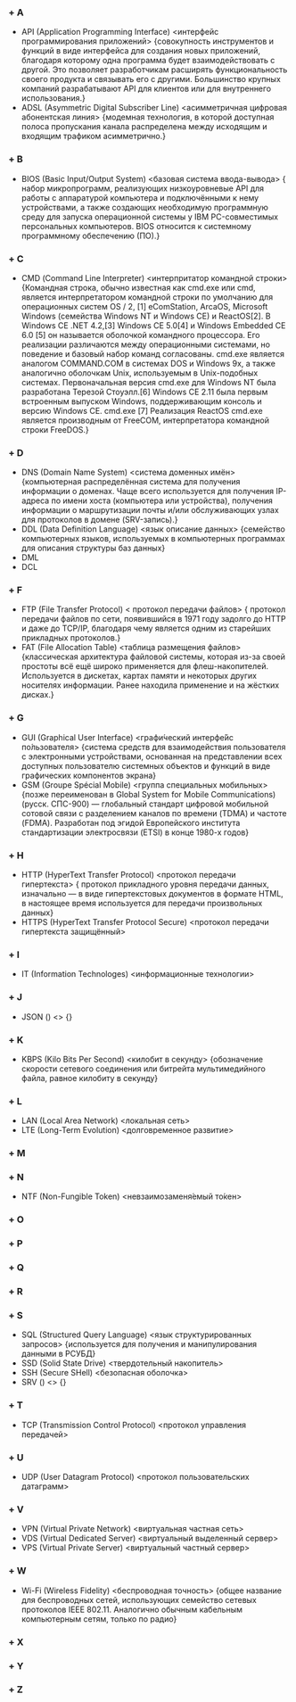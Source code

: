 ### + A ###
- API  (Application Programming Interface)  <интерфейс программирования приложений> {совокупность инструментов и функций в виде интерфейса для создания новых приложений, благодаря которому одна программа будет взаимодействовать с другой. Это позволяет разработчикам расширять функциональность своего продукта и связывать его с другими. Большинство крупных компаний разрабатывают API для клиентов или для внутреннего использования.}
- ADSL (Asymmetric Digital Subscriber Line) <асимметричная цифровая абонентская линия> {модемная технология, в которой доступная полоса пропускания канала распределена между исходящим и входящим трафиком асимметрично.}
### + B ###
- BIOS  (Basic Input/Output System)  <базовая система ввода-вывода> { набор микропрограмм, реализующих низкоуровневые API для работы с аппаратурой компьютера и подключёнными к нему устройствами, а также создающих необходимую программную среду для запуска операционной системы у IBM PC-совместимых персональных компьютеров. BIOS относится к системному программному обеспечению (ПО).}
### + C ###
- CMD (Сommand Line Interpreter) <интерпритатор командной строки> {Командная строка, обычно известная как cmd.exe или cmd, является интерпретатором командной строки по умолчанию для операционных систем OS / 2, [1] eComStation, ArcaOS, Microsoft Windows (семейства Windows NT и Windows CE) и ReactOS[2]. В Windows CE .NET 4.2,[3] Windows CE 5.0[4] и Windows Embedded CE 6.0 [5] он называется оболочкой командного процессора. Его реализации различаются между операционными системами, но поведение и базовый набор команд согласованы. cmd.exe является аналогом COMMAND.COM в системах DOS и Windows 9x, а также аналогично оболочкам Unix, используемым в Unix-подобных системах. Первоначальная версия cmd.exe для Windows NT была разработана Терезой Стоуэлл.[6] Windows CE 2.11 была первым встроенным выпуском Windows, поддерживающим консоль и версию Windows CE. cmd.exe [7] Реализация ReactOS cmd.exe является производным от FreeCOM, интерпретатора командной строки FreeDOS.}

### + D ###
- DNS (Domain Name System) <система доменных имён> {компьютерная распределённая система для получения информации о доменах. Чаще всего используется для получения IP-адреса по имени хоста (компьютера или устройства), получения информации о маршрутизации почты и/или обслуживающих узлах для протоколов в домене (SRV-запись).}
- DDL (Data Definition Language) <язык описание данных> {семейство компьютерных языков, используемых в компьютерных программах для описания структуры баз данных}
- DML
- DCL
### + F ###
- FTP (File Transfer Protocol) < протокол передачи файлов> { протокол передачи файлов по сети, появившийся в 1971 году задолго до HTTP и даже до TCP/IP, благодаря чему является одним из старейших прикладных протоколов.}
- FAT (File Allocation Table) <таблица размещения файлов> {классическая архитектура файловой системы, которая из-за своей простоты всё ещё широко применяется для флеш-накопителей. Используется в дискетах, картах памяти и некоторых других носителях информации. Ранее находила применение и на жёстких дисках.}
### + G ### 
- GUI  (Graphical User Interface)  <графи́ческий интерфе́йс по́льзователя> {система средств для взаимодействия пользователя с электронными устройствами, основанная на представлении всех доступных пользователю системных объектов и функций в виде графических компонентов экрана}
- GSM (Groupe Spécial Mobile) <группа специальных мобильных> {позже переименован в Global System for Mobile Communications) (русск. СПС-900) — глобальный стандарт цифровой мобильной сотовой связи с разделением каналов по времени (TDMA) и частоте (FDMA). Разработан под эгидой Европейского института стандартизации электросвязи (ETSI) в конце 1980-х годов}
### + H ###
- HTTP   (HyperText Transfer Protocol)   <протокол передачи гипертекста> { протокол прикладного уровня передачи данных, изначально — в виде гипертекстовых документов в формате HTML, в настоящее время используется для передачи произвольных данных}
- HTTPS   (HyperText Transfer Protocol Secure)  <протокол передачи гипертекста защищённый>
### + I ###
- IT (Information Technologes) <информационные технологии>
### + J ###
- JSON () <> {}
### + K ###
- KBPS (Kilo Bits Per Second) <килобит в секунду> {обозначение скорости сетевого соединения или битрейта мультимедийного файла, равное килобиту в секунду}
### + L ###
- LAN  (Local Area Network)   <локальная сеть>
- LTE (Long-Term Evolution) <долговременное развитие>
### + M ###
### + N ###
- NTF (Non-Fungible Token) <невзаимозаменя́емый то́кен>
### + O ###
### + P ###
### + Q ###
### + R ###
### + S ###
- SQL (Structured Query Language) <язык структурированных запросов> {используется для получения и манипулирования данными в РСУБД}
- SSD (Solid State Drive) <твердотельный накопитель>
- SSH (Secure SHell) <безопасная оболочка>
- SRV () <> {}
### + T ###
- TCP (Transmission Control Protocol) <протокол управления передачей>
### + U ###
- UDP (User Datagram Protocol) <протокол пользовательских датаграмм>
### + V ###
- VPN  (Virtual Private Network)  <виртуальная частная сеть>
- VDS  (Virtual Dedicated Server) <виртуальный выделенный сервер>
- VPS  (Virtual Private Server) <виртуальный частный сервер>
### + W ###
- Wi-Fi (Wireless Fidelity) <беспроводная точность> {общее название для беспроводных сетей, использующих семейство сетевых протоколов IEEE 802.11. Аналогично обычным кабельным компьютерным сетям, только по радио}
### + X ###
### + Y ###
### + Z ###
